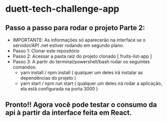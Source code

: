 # duett-tech-challenge-app

## Passo a passo para rodar o projeto Parte 2:
- IMPORTANTE: As informações só aparecerão na interface se o servidor/API .net estiver rodando em segundo plano.
- Passo 1: Clonar este repositório
- Passo 2: Acessar a pasta raiz do projeto clonado [ fruits-list-app ]
- Passo 3: A partir do terminal/powershell/bash rodar os seguintes comandos:
    - yarn install / npm install  ( qualquer um deles irá instalar as dependências do projeto )
    - yarn start / npm run start  ( qualquer um deles irá rodar a aplicação, ela está configurada na porta 3000 )

## Pronto!! Agora você pode testar o consumo da api à partir da interface feita em React.
